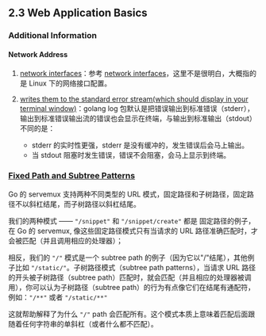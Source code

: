 ## 2.3 Web Application Basics
### Additional Information
#### Network Address
1. [network interfaces](obsidian://bookmaster?type=open-book&bid=IzMXnQxEBWDTXjmG&aid=62f8412e-3721-3ffe-4868-0e1bfcd07ae7&page=24)：参考 [network interfaces](obsidian://bookmaster?type=open-book&bid=FTcyhwpUReOpCYuo&aid=9a979fe8-11fc-7efb-ca20-bc39151b31e7&page=24)，这里不是很明白，大概指的是 Linux 下的网络接口配置。
2. [writes them to the standard error stream(which should display in your terminal window)](obsidian://bookmaster?type=open-book&bid=FTcyhwpUReOpCYuo&aid=e07a1935-2574-7509-3f36-e515d9ab3b17&page=24)：golang log 包默认是把错误输出到标准错误（stderr），输出到标准错误输出流的错误也会显示在终端，与输出到标准输出（stdout）不同的是：

	- stderr 的实时性更强，stderr 是没有缓冲的，发生错误后会马上输出。
	- 当 stdout 阻塞时发生错误，错误不会阻塞，会马上显示到终端。

### [Fixed Path and Subtree Patterns](obsidian://bookmaster?type=open-book&bid=FTcyhwpUReOpCYuo&aid=6966db16-e081-2980-e552-48f82e55f4ab&page=28)
Go 的 servemux 支持两种不同类型的 URL 模式，固定路径和子树路径，固定路径不以斜杠结尾，而子树路径以斜杠结尾。

我们的两种模式 —— `"/snippet"` 和 `"/snippet/create"` 都是 固定路径的例子，在 Go 的 servemux, 像这些固定路径模式只有当请求的 URL 路径准确匹配时，才会被匹配（并且调用相应的处理器）；

相反，我们的 `"/"` 模式是一个 subtree path 的例子（因为它以"/"结尾），其他例子比如 `"/static/"`。子树路径模式（subtree path patterns），当请求 URL 路径的开头被子树路径（subtree path）匹配时，就会匹配（并且相应的处理器被调用），你可以认为子树路径（subtree path）的行为有点像它们在结尾有通配符，例如：`"/**"` 或者 `"/static/**"`

这就帮助解释了为什么 `"/"` path 会匹配所有。这个模式本质上意味着匹配后面跟随着任何字符串的单斜杠（或者什么都不匹配）。







